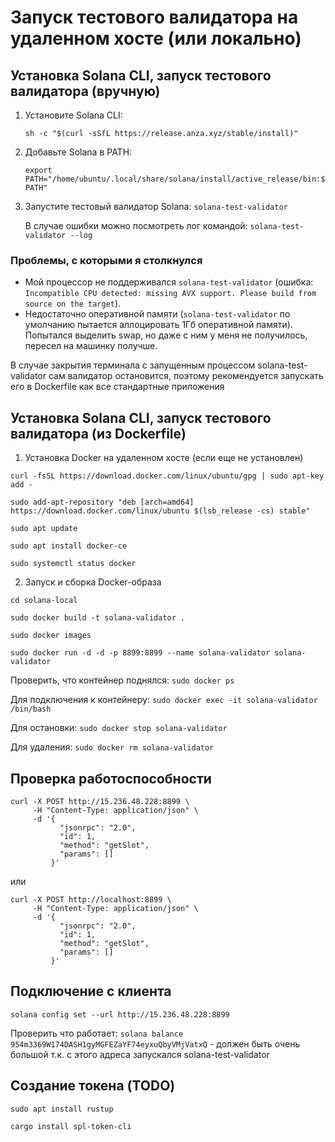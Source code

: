 # Запуск тестового валидатора на удаленном хосте (или локально)

## Установка Solana CLI, запуск тестового валидатора (вручную)

1. Установите Solana CLI:

   ```sh -c "$(curl -sSfL https://release.anza.xyz/stable/install)"```
   
2. Добавьте Solana в PATH:

   ```export PATH="/home/ubuntu/.local/share/solana/install/active_release/bin:$PATH"```
   
3. Запустите тестовый валидатор Solana:
   ```solana-test-validator```
   
   В случае ошибки можно посмотреть лог командой:
   ```solana-test-validator --log```
   
### Проблемы, с которыми я столкнулся

- Мой процессор не поддерживался `solana-test-validator` (ошибка: `Incompatible CPU detected: missing AVX support. Please build from source on the target`).
- Недостаточно оперативной памяти (`solana-test-validator` по умолчанию пытается аллоцировать 1Гб оперативной памяти). Попытался выделить swap, но даже с ним у меня не получилось, пересел на машинку получше.

В случае закрытия терминала с запущенным процессом solana-test-validator сам валидатор остановится, поэтому рекомендуется запускать его в Dockerfile как все стандартные приложения

## Установка Solana CLI, запуск тестового валидатора (из Dockerfile)

1. Установка Docker на удаленном хосте (если еще не установлен)

  ```curl -fsSL https://download.docker.com/linux/ubuntu/gpg | sudo apt-key add -```

  ```sudo add-apt-repository "deb [arch=amd64] https://download.docker.com/linux/ubuntu $(lsb_release -cs) stable"```

  ```sudo apt update```

  ```sudo apt install docker-ce```

  ```sudo systemctl status docker```

2. Запуск и сборка Docker-образа

  ```cd solana-local```

  ```sudo docker build -t solana-validator .```

  ```sudo docker images```

  ```sudo docker run -d -d -p 8899:8899 --name solana-validator solana-validator```

  Проверить, что контейнер поднялся: ```sudo docker ps```

  Для подключения к контейнеру: ```sudo docker exec -it solana-validator /bin/bash```

  Для остановки: ```sudo docker stop solana-validator```

  Для удаления: ```sudo docker rm solana-validator```

## Проверка работоспособности

```
curl -X POST http://15.236.48.228:8899 \
     -H "Content-Type: application/json" \
     -d '{
           "jsonrpc": "2.0",
           "id": 1,
           "method": "getSlot",
           "params": []
         }'
```

или

```
curl -X POST http://localhost:8899 \
     -H "Content-Type: application/json" \
     -d '{
           "jsonrpc": "2.0",
           "id": 1,
           "method": "getSlot",
           "params": []
         }'
```

## Подключение с клиента

```solana config set --url http://15.236.48.228:8899```

Проверить что работает: ```solana balance 954m3369W174DASH1gyMGFEZaYF74eyxuQbyVMjVatxQ``` - должен быть очень большой т.к. с этого адреса запускался solana-test-validator

## Создание токена (TODO)

```sudo apt install rustup```

```cargo install spl-token-cli```
